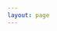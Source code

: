 ```yaml
---
layout: page
---
```

<script setup>
import {
  VPTeamPage,
  VPTeamPageTitle,
  VPTeamMembers,
  VPTeamPageSection
} from 'vitepress/theme'
const web = [
    {
    avatar: 'https://vitepress.dev/vitepress-logo-large.webp',
    name: 'VitePress',
    title: 'Support',
    desc:'本博客的支持框架',
    links: [
      { icon: {svg:'<svg t="1720512109860" class="icon" viewBox="0 0 1024 1024" version="1.1" xmlns="http://www.w3.org/2000/svg" p-id="8524" width="200" height="200"><path d="M939.983458 930.57987l-557.378568 0.955702v-238.037853c0-39.525069-32.118385-71.677587-71.677587-71.677587H75.176306V75.090805h864.841284V930.57987z m-632.469374-53.075546l-180.695783-180.559254H307.548217v180.559254zM943.430808 0H71.694824A71.779983 71.779983 0 0 0 0.017237 71.677587v573.591356c0 19.114023 7.440816 37.067552 20.923029 50.618029l287.563652 288.758278a71.336265 71.336265 0 0 0 50.754558 21.025426h584.1382c39.525069 0 71.677587-32.18665 71.677587-71.677587V71.677587c0-39.525069-32.152518-71.677587-71.677587-71.677587z" fill="#E50012" p-id="8525"></path><path d="M507.562816 230.18745h338.796061a37.545403 37.545403 0 0 0 0-75.090805H507.562816a37.545403 37.545403 0 0 0 0 75.090805M428.615074 385.284095h417.777935a37.545403 37.545403 0 0 0 0-75.090805h-417.777935a37.545403 37.545403 0 0 0 0 75.090805M846.358877 465.289935H507.562816a37.545403 37.545403 0 0 0 0 75.090806h338.830193a37.545403 37.545403 0 0 0 0-75.090806" fill="#E50012" p-id="8526"></path></svg>'}, link: 'https://vitepress.dev/' },
    ]
  },
  {
    avatar: 'https://avatars.githubusercontent.com/u/6375567?s=200&v=4',
    name: 'Hexo',
    title: 'Support',
    desc:'上一个博客的框架支持',
    links: [
      { icon: {svg:'<svg t="1720512109860" class="icon" viewBox="0 0 1024 1024" version="1.1" xmlns="http://www.w3.org/2000/svg" p-id="8524" width="200" height="200"><path d="M939.983458 930.57987l-557.378568 0.955702v-238.037853c0-39.525069-32.118385-71.677587-71.677587-71.677587H75.176306V75.090805h864.841284V930.57987z m-632.469374-53.075546l-180.695783-180.559254H307.548217v180.559254zM943.430808 0H71.694824A71.779983 71.779983 0 0 0 0.017237 71.677587v573.591356c0 19.114023 7.440816 37.067552 20.923029 50.618029l287.563652 288.758278a71.336265 71.336265 0 0 0 50.754558 21.025426h584.1382c39.525069 0 71.677587-32.18665 71.677587-71.677587V71.677587c0-39.525069-32.152518-71.677587-71.677587-71.677587z" fill="#E50012" p-id="8525"></path><path d="M507.562816 230.18745h338.796061a37.545403 37.545403 0 0 0 0-75.090805H507.562816a37.545403 37.545403 0 0 0 0 75.090805M428.615074 385.284095h417.777935a37.545403 37.545403 0 0 0 0-75.090805h-417.777935a37.545403 37.545403 0 0 0 0 75.090805M846.358877 465.289935H507.562816a37.545403 37.545403 0 0 0 0 75.090806h338.830193a37.545403 37.545403 0 0 0 0-75.090806" fill="#E50012" p-id="8526"></path></svg>'}, link: 'https://hexo.io/zh-cn/' },
    ]
  },
  {
    avatar: 'https://ctf-wiki.org/static/img/logo.png',
    name: 'CTF Wiki',
    title: 'CTF（Capture The Flag，夺旗赛）起源于 1996 年 DEFCON 全球黑客大会，是网络安全爱好者之间的竞技游戏。',
    desc:'技能树加点就看它了',
    links: [
      { icon: {svg:'<svg t="1720512109860" class="icon" viewBox="0 0 1024 1024" version="1.1" xmlns="http://www.w3.org/2000/svg" p-id="8524" width="200" height="200"><path d="M939.983458 930.57987l-557.378568 0.955702v-238.037853c0-39.525069-32.118385-71.677587-71.677587-71.677587H75.176306V75.090805h864.841284V930.57987z m-632.469374-53.075546l-180.695783-180.559254H307.548217v180.559254zM943.430808 0H71.694824A71.779983 71.779983 0 0 0 0.017237 71.677587v573.591356c0 19.114023 7.440816 37.067552 20.923029 50.618029l287.563652 288.758278a71.336265 71.336265 0 0 0 50.754558 21.025426h584.1382c39.525069 0 71.677587-32.18665 71.677587-71.677587V71.677587c0-39.525069-32.152518-71.677587-71.677587-71.677587z" fill="#E50012" p-id="8525"></path><path d="M507.562816 230.18745h338.796061a37.545403 37.545403 0 0 0 0-75.090805H507.562816a37.545403 37.545403 0 0 0 0 75.090805M428.615074 385.284095h417.777935a37.545403 37.545403 0 0 0 0-75.090805h-417.777935a37.545403 37.545403 0 0 0 0 75.090805M846.358877 465.289935H507.562816a37.545403 37.545403 0 0 0 0 75.090806h338.830193a37.545403 37.545403 0 0 0 0-75.090806" fill="#E50012" p-id="8526"></path></svg>'}, link: 'https://ctf-wiki.org/' },
      {
        icon: 'github',link:'https://github.com/ctf-wiki'
      }
    ]
  },
]
const partners = [
    {
    avatar: 'https://sourcebucket.s3.bitiful.net/img/avatar.webp',
    name: 'Fomalhaut🥝',
    title: 'Future is now 🍭🍭🍭',
    desc: '我的第一个 Hexo 博客，就是靠这位大佬搭建完成的。虽然第一个博客我已经删库了，但我仍不能忘怀',
    links: [
        {
        icon:{svg:'<svg t="1720512109860" class="icon" viewBox="0 0 1024 1024" version="1.1" xmlns="http://www.w3.org/2000/svg" p-id="8524" width="200" height="200"><path d="M939.983458 930.57987l-557.378568 0.955702v-238.037853c0-39.525069-32.118385-71.677587-71.677587-71.677587H75.176306V75.090805h864.841284V930.57987z m-632.469374-53.075546l-180.695783-180.559254H307.548217v180.559254zM943.430808 0H71.694824A71.779983 71.779983 0 0 0 0.017237 71.677587v573.591356c0 19.114023 7.440816 37.067552 20.923029 50.618029l287.563652 288.758278a71.336265 71.336265 0 0 0 50.754558 21.025426h584.1382c39.525069 0 71.677587-32.18665 71.677587-71.677587V71.677587c0-39.525069-32.152518-71.677587-71.677587-71.677587z" fill="#E50012" p-id="8525"></path><path d="M507.562816 230.18745h338.796061a37.545403 37.545403 0 0 0 0-75.090805H507.562816a37.545403 37.545403 0 0 0 0 75.090805M428.615074 385.284095h417.777935a37.545403 37.545403 0 0 0 0-75.090805h-417.777935a37.545403 37.545403 0 0 0 0 75.090805M846.358877 465.289935H507.562816a37.545403 37.545403 0 0 0 0 75.090806h338.830193a37.545403 37.545403 0 0 0 0-75.090806" fill="#E50012" p-id="8526"></path></svg>'},link:'https://www.fomal.cc/'},
        { icon:{svg:'<svg t="1720510693569" class="icon" viewBox="0 0 1129 1024" version="1.1" xmlns="http://www.w3.org/2000/svg" p-id="3464" width="200" height="200"><path d="M234.909 9.656a80.468 80.468 0 0 1 68.398 0 167.374 167.374 0 0 1 41.843 30.578l160.937 140.82h115.07l160.936-140.82a168.983 168.983 0 0 1 41.843-30.578A80.468 80.468 0 0 1 930.96 76.445a80.468 80.468 0 0 1-17.703 53.914 449.818 449.818 0 0 1-35.406 32.187 232.553 232.553 0 0 1-22.531 18.508h100.585a170.593 170.593 0 0 1 118.289 53.109 171.397 171.397 0 0 1 53.914 118.288v462.693a325.897 325.897 0 0 1-4.024 70.007 178.64 178.64 0 0 1-80.468 112.656 173.007 173.007 0 0 1-92.539 25.75h-738.7a341.186 341.186 0 0 1-72.421-4.024A177.835 177.835 0 0 1 28.91 939.065a172.202 172.202 0 0 1-27.36-92.539V388.662a360.498 360.498 0 0 1 0-66.789A177.03 177.03 0 0 1 162.487 178.64h105.414c-16.899-12.07-31.383-26.555-46.672-39.43a80.468 80.468 0 0 1-25.75-65.984 80.468 80.468 0 0 1 39.43-63.57M216.4 321.873a80.468 80.468 0 0 0-63.57 57.937 108.632 108.632 0 0 0 0 30.578v380.615a80.468 80.468 0 0 0 55.523 80.469 106.218 106.218 0 0 0 34.601 5.632h654.208a80.468 80.468 0 0 0 76.444-47.476 112.656 112.656 0 0 0 8.047-53.109v-354.06a135.187 135.187 0 0 0 0-38.625 80.468 80.468 0 0 0-52.304-54.719 129.554 129.554 0 0 0-49.89-7.242H254.22a268.764 268.764 0 0 0-37.82 0z m0 0" fill="#20B0E3" p-id="3465"></path><path d="M348.369 447.404a80.468 80.468 0 0 1 55.523 18.507 80.468 80.468 0 0 1 28.164 59.547v80.468a80.468 80.468 0 0 1-16.094 51.5 80.468 80.468 0 0 1-131.968-9.656 104.609 104.609 0 0 1-10.46-54.719v-80.468a80.468 80.468 0 0 1 70.007-67.593z m416.02 0a80.468 80.468 0 0 1 86.102 75.64v80.468a94.148 94.148 0 0 1-12.07 53.11 80.468 80.468 0 0 1-132.773 0 95.757 95.757 0 0 1-12.875-57.133V519.02a80.468 80.468 0 0 1 70.007-70.812z m0 0" fill="#20B0E3" p-id="3466"></path></svg>'}, link: 'https://space.bilibili.com/220757832' },
    ]
  },
  {
    avatar: 'https://encrypted-tbn0.gstatic.com/images?q=tbn:ANd9GcTgxeVe7t2jOXvcOTqU95qE2rDwj6-kfcZWpg&s',
    name: '刘龙彬',
    title: '天不生夫子，万古长如夜！',
    desc:'本博客特效插件提供者',
    links: [
        { icon:{svg:'<svg t="1720512109860" class="icon" viewBox="0 0 1024 1024" version="1.1" xmlns="http://www.w3.org/2000/svg" p-id="8524" width="200" height="200"><path d="M939.983458 930.57987l-557.378568 0.955702v-238.037853c0-39.525069-32.118385-71.677587-71.677587-71.677587H75.176306V75.090805h864.841284V930.57987z m-632.469374-53.075546l-180.695783-180.559254H307.548217v180.559254zM943.430808 0H71.694824A71.779983 71.779983 0 0 0 0.017237 71.677587v573.591356c0 19.114023 7.440816 37.067552 20.923029 50.618029l287.563652 288.758278a71.336265 71.336265 0 0 0 50.754558 21.025426h584.1382c39.525069 0 71.677587-32.18665 71.677587-71.677587V71.677587c0-39.525069-32.152518-71.677587-71.677587-71.677587z" fill="#E50012" p-id="8525"></path><path d="M507.562816 230.18745h338.796061a37.545403 37.545403 0 0 0 0-75.090805H507.562816a37.545403 37.545403 0 0 0 0 75.090805M428.615074 385.284095h417.777935a37.545403 37.545403 0 0 0 0-75.090805h-417.777935a37.545403 37.545403 0 0 0 0 75.090805M846.358877 465.289935H507.562816a37.545403 37.545403 0 0 0 0 75.090806h338.830193a37.545403 37.545403 0 0 0 0-75.090806" fill="#E50012" p-id="8526"></path></svg>'}, link: 'https://www.escook.cn/' },
    ]
  },
]
const friend = [
    {
    avatar: 'https://七院创新基地.cn/img/logo.png',
    name: '七院创新基地',
    title: '真实、专注、卓越、不设限、创新',
    desc: '我几乎每天都在这里。。含金量不言而喻',
    links: [
      { icon: {svg:'<svg t="1720512109860" class="icon" viewBox="0 0 1024 1024" version="1.1" xmlns="http://www.w3.org/2000/svg" p-id="8524" width="200" height="200"><path d="M939.983458 930.57987l-557.378568 0.955702v-238.037853c0-39.525069-32.118385-71.677587-71.677587-71.677587H75.176306V75.090805h864.841284V930.57987z m-632.469374-53.075546l-180.695783-180.559254H307.548217v180.559254zM943.430808 0H71.694824A71.779983 71.779983 0 0 0 0.017237 71.677587v573.591356c0 19.114023 7.440816 37.067552 20.923029 50.618029l287.563652 288.758278a71.336265 71.336265 0 0 0 50.754558 21.025426h584.1382c39.525069 0 71.677587-32.18665 71.677587-71.677587V71.677587c0-39.525069-32.152518-71.677587-71.677587-71.677587z" fill="#E50012" p-id="8525"></path><path d="M507.562816 230.18745h338.796061a37.545403 37.545403 0 0 0 0-75.090805H507.562816a37.545403 37.545403 0 0 0 0 75.090805M428.615074 385.284095h417.777935a37.545403 37.545403 0 0 0 0-75.090805h-417.777935a37.545403 37.545403 0 0 0 0 75.090805M846.358877 465.289935H507.562816a37.545403 37.545403 0 0 0 0 75.090806h338.830193a37.545403 37.545403 0 0 0 0-75.090806" fill="#E50012" p-id="8526"></path></svg>'}, link: 'seven-innovation-base.github.io/' },
    ]
  },
  {
    avatar: 'https://img2.woyaogexing.com/2022/06/23/00c4153f4f06fa63!400x400.jpg',
    name: '逸仙双叶',
    title: '你的摄影是你生活的记录，给真正看到的人。',
    desc: '我的独立游戏朋友',
    links: [
      { icon: {svg:'<svg t="1720512109860" class="icon" viewBox="0 0 1024 1024" version="1.1" xmlns="http://www.w3.org/2000/svg" p-id="8524" width="200" height="200"><path d="M939.983458 930.57987l-557.378568 0.955702v-238.037853c0-39.525069-32.118385-71.677587-71.677587-71.677587H75.176306V75.090805h864.841284V930.57987z m-632.469374-53.075546l-180.695783-180.559254H307.548217v180.559254zM943.430808 0H71.694824A71.779983 71.779983 0 0 0 0.017237 71.677587v573.591356c0 19.114023 7.440816 37.067552 20.923029 50.618029l287.563652 288.758278a71.336265 71.336265 0 0 0 50.754558 21.025426h584.1382c39.525069 0 71.677587-32.18665 71.677587-71.677587V71.677587c0-39.525069-32.152518-71.677587-71.677587-71.677587z" fill="#E50012" p-id="8525"></path><path d="M507.562816 230.18745h338.796061a37.545403 37.545403 0 0 0 0-75.090805H507.562816a37.545403 37.545403 0 0 0 0 75.090805M428.615074 385.284095h417.777935a37.545403 37.545403 0 0 0 0-75.090805h-417.777935a37.545403 37.545403 0 0 0 0 75.090805M846.358877 465.289935H507.562816a37.545403 37.545403 0 0 0 0 75.090806h338.830193a37.545403 37.545403 0 0 0 0-75.090806" fill="#E50012" p-id="8526"></path></svg>'}, link: 'https://yxsy11.github.io/Vitepressblog/' },
    ]
  },
  {
    avatar: 'https://avatars.githubusercontent.com/u/62921971?v=4',
    name: '新手佳佳',
    title: '没有描述',
    desc: '我的强者同事，真的很强！',
    links: [
      { icon: {svg:'<svg t="1720512109860" class="icon" viewBox="0 0 1024 1024" version="1.1" xmlns="http://www.w3.org/2000/svg" p-id="8524" width="200" height="200"><path d="M939.983458 930.57987l-557.378568 0.955702v-238.037853c0-39.525069-32.118385-71.677587-71.677587-71.677587H75.176306V75.090805h864.841284V930.57987z m-632.469374-53.075546l-180.695783-180.559254H307.548217v180.559254zM943.430808 0H71.694824A71.779983 71.779983 0 0 0 0.017237 71.677587v573.591356c0 19.114023 7.440816 37.067552 20.923029 50.618029l287.563652 288.758278a71.336265 71.336265 0 0 0 50.754558 21.025426h584.1382c39.525069 0 71.677587-32.18665 71.677587-71.677587V71.677587c0-39.525069-32.152518-71.677587-71.677587-71.677587z" fill="#E50012" p-id="8525"></path><path d="M507.562816 230.18745h338.796061a37.545403 37.545403 0 0 0 0-75.090805H507.562816a37.545403 37.545403 0 0 0 0 75.090805M428.615074 385.284095h417.777935a37.545403 37.545403 0 0 0 0-75.090805h-417.777935a37.545403 37.545403 0 0 0 0 75.090805M846.358877 465.289935H507.562816a37.545403 37.545403 0 0 0 0 75.090806h338.830193a37.545403 37.545403 0 0 0 0-75.090806" fill="#E50012" p-id="8526"></path></svg>'}, link: 'https://xinshoujiajia.github.io/' },
    ]
  },
]
</script>

<VPTeamPage>
  <VPTeamPageSection>
    <template #title>学习网站</template>
    <template #lead>路漫漫其修远兮，吾将上下而求索</template>
    <template #members>
      <VPTeamMembers size="small" :members="web" />
    </template>
  </VPTeamPageSection>
  <VPTeamPageSection>
    <template #title>给予我帮助的个人</template>
    <template #lead>感谢各路大神分享</template>
    <template #members>
      <VPTeamMembers size="small" :members="partners" />
    </template>
  </VPTeamPageSection>
  <VPTeamPageSection>
    <template #title>小伙伴们</template>
    <template #lead>人生于世上有几个知己，多少友谊能长存，今日别离共你双双两握手，友谊常在你我心里</template>
    <template #members>
      <VPTeamMembers size="small" :members="friend" />
    </template>
  </VPTeamPageSection>
</VPTeamPage>